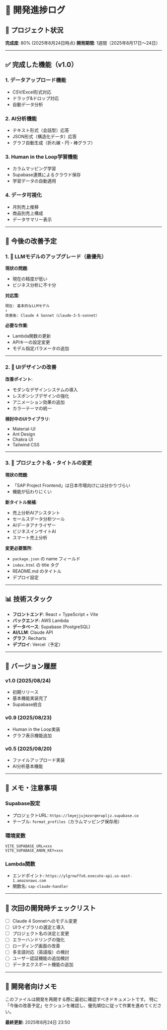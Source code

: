 # 📝 開発進捗ログ

## 🎯 プロジェクト状況
**完成度**: 80% (2025年8月24日時点)
**開発期間**: 1週間（2025年8月17日〜24日）

---

## ✅ 完成した機能（v1.0）

### 1. データアップロード機能
- CSV/Excel形式対応
- ドラッグ&ドロップ対応
- 自動データ分析

### 2. AI分析機能
- テキスト形式（会話型）応答
- JSON形式（構造化データ）応答
- グラフ自動生成（折れ線・円・棒グラフ）

### 3. Human in the Loop学習機能
- カラムマッピング学習
- Supabase連携によるクラウド保存
- 学習データの自動適用

### 4. データ可視化
- 月別売上推移
- 商品別売上構成
- データサマリー表示

---

## 🚧 今後の改善予定

### 1. 🤖 **LLMモデルのアップグレード**（最優先）
**現状の問題**: 
- 現在の精度が低い
- ビジネス分析に不十分

**対応策**:
```
現在: 基本的なLLMモデル
↓
改善後: Claude 4 Sonnet（claude-3-5-sonnet）
```

**必要な作業**:
- Lambda関数の更新
- APIキーの設定変更
- モデル指定パラメータの追加

---

### 2. 🎨 **UIデザインの改善**
**改善ポイント**:
- モダンなデザインシステムの導入
- レスポンシブデザインの強化
- アニメーション効果の追加
- カラーテーマの統一

**検討中のUIライブラリ**:
- Material-UI
- Ant Design
- Chakra UI
- Tailwind CSS

---

### 3. 📌 **プロジェクト名・タイトルの変更**
**現状の問題**:
- 「SAP Project Frontend」は日本市場向けには分かりづらい
- 機能が伝わりにくい

**新タイトル候補**:
- 売上分析AIアシスタント
- セールスデータ分析ツール
- AIデータアナライザー
- ビジネスインサイトAI
- スマート売上分析

**変更必要箇所**:
- `package.json` の name フィールド
- `index.html` の title タグ
- README.md のタイトル
- デプロイ設定

---

## 📊 技術スタック
- **フロントエンド**: React + TypeScript + Vite
- **バックエンド**: AWS Lambda
- **データベース**: Supabase (PostgreSQL)
- **AI/LLM**: Claude API
- **グラフ**: Recharts
- **デプロイ**: Vercel（予定）

---

## 🔄 バージョン履歴

### v1.0 (2025/08/24)
- 初期リリース
- 基本機能実装完了
- Supabase統合

### v0.9 (2025/08/23)
- Human in the Loop実装
- グラフ表示機能追加

### v0.5 (2025/08/20)
- ファイルアップロード実装
- AI分析基本機能

---

## 📝 メモ・注意事項

### Supabase設定
- プロジェクトURL: `https://lmyejjujmzorqmrwpljz.supabase.co`
- テーブル: `format_profiles`（カラムマッピング保存用）

### 環境変数
```env
VITE_SUPABASE_URL=xxx
VITE_SUPABASE_ANON_KEY=xxx
```

### Lambda関数
- エンドポイント: `https://ylgrnwffx6.execute-api.us-east-1.amazonaws.com`
- 関数名: `sap-claude-handler`

---

## 🚀 次回の開発時チェックリスト

- [ ] Claude 4 Sonnetへのモデル変更
- [ ] UIライブラリの選定と導入
- [ ] プロジェクト名の決定と変更
- [ ] エラーハンドリングの強化
- [ ] ローディング画面の改善
- [ ] 多言語対応（英語版）の検討
- [ ] ユーザー認証機能の追加検討
- [ ] データエクスポート機能の追加

---

## 👤 開発者向けメモ

このファイルは開発を再開する際に最初に確認すべきドキュメントです。
特に「今後の改善予定」セクションを確認し、優先順位に従って作業を進めてください。

**最終更新**: 2025年8月24日 23:50